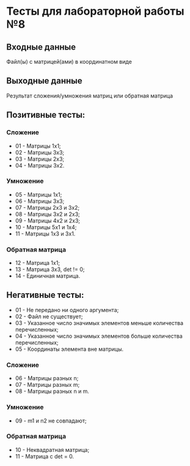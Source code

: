# Тесты для лабораторной работы №8

## Входные данные
Файл(ы) с матрицей(ами) в координатном виде

## Выходные данные
Результат сложения/умножения матриц или обратная матрица

## Позитивные тесты:

### Сложение

- 01 - Матрицы 1х1;
- 02 - Матрицы 3х3;
- 03 - Матрицы 2х3;
- 04 - Матрицы 3х2.

### Умножение

- 05 - Матрицы 1х1;
- 06 - Матрицы 3х3;
- 07 - Матрицы 2х3 и 3х2;
- 08 - Матрицы 3х2 и 2х3;
- 09 - Матрицы 4х2 и 2х3;
- 10 - Матрицы 5х1 и 1х4;
- 11 - Матрицы 1х3 и 3х1.

### Обратная матрица

- 12 - Матрица 1х1;
- 13 - Матрица 3х3, det != 0;
- 14 - Единичная матрица.

## Негативные тесты:

- 01 - Не передано ни одного аргумента;
- 02 - Файл не существует;
- 03 - Указанное число значимых элементов меньше количества перечисленных;
- 04 - Указанное число значимых элементов больше количества перечисленных;
- 05 - Координаты элемента вне матрицы.

### Сложение

- 06 - Матрицы разных n;
- 07 - Матрицы разных m;
- 08 - Матрицы разных n и m.

### Умножение

- 09 - m1 и n2 не совпадают;

### Обратная матрица

- 10 - Неквадратная матрица;
- 11 - Матрица с det = 0.

